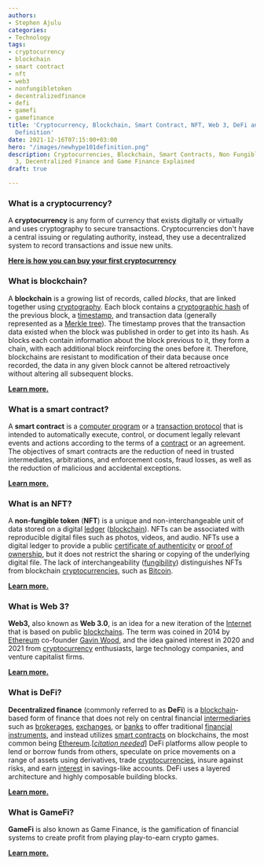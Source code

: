 ```yaml
---
authors:
- Stephen Ajulu
categories:
- Technology
tags:
- cryptocurrency
- blockchain
- smart contract
- nft
- web3
- nonfungibletoken
- decentralizedfinance
- defi
- gamefi
- gamefinance
title: 'Cryptocurrency, Blockchain, Smart Contract, NFT, Web 3, DeFi and GameFi 101:
  Definition'
date: 2021-12-16T07:15:00+03:00
hero: "/images/newhype101definition.png"
description: Cryptocurrencies, Blockchain, Smart Contracts, Non Fungible Tokens, Web
  3, Decentralized Finance and Game Finance Explained
draft: true

---
```

### What is a cryptocurrency?

A **cryptocurrency** is any form of currency that exists digitally or virtually and uses cryptography to secure transactions. Cryptocurrencies don't have a central issuing or regulating authority, instead, they use a decentralized system to record transactions and issue new units.

[**Here is how you can buy your first cryptocurrency**](https://stephenajulu.com/blog/how-to-buy-your-first-cryptocurrency/)

### What is blockchain?

A **blockchain** is a growing list of records, called _blocks_, that are linked together using [cryptography](https://en.wikipedia.org/wiki/Cryptography "Cryptography"). Each block contains a [cryptographic hash](https://en.wikipedia.org/wiki/Cryptographic_hash_function "Cryptographic hash function") of the previous block, a [timestamp](https://en.wikipedia.org/wiki/Trusted_timestamping "Trusted timestamping"), and transaction data (generally represented as a [Merkle tree](https://en.wikipedia.org/wiki/Merkle_tree "Merkle tree")). The timestamp proves that the transaction data existed when the block was published in order to get into its hash. As blocks each contain information about the block previous to it, they form a chain, with each additional block reinforcing the ones before it. Therefore, blockchains are resistant to modification of their data because once recorded, the data in any given block cannot be altered retroactively without altering all subsequent blocks.

[**Learn more.**](https://stephenajulu.com/blog/what-is-blockchain-how-does-it-work-blockchain-explained/)

### What is a smart contract?

A **smart contract** is a [computer program](https://en.wikipedia.org/wiki/Computer_program "Computer program") or a [transaction protocol](https://en.wikipedia.org/wiki/Transaction_Protocol_Data_Unit "Transaction Protocol Data Unit") that is intended to automatically execute, control, or document legally relevant events and actions according to the terms of a [contract](https://en.wikipedia.org/wiki/Contract "Contract") or an agreement. The objectives of smart contracts are the reduction of need in trusted intermediates, arbitrations, and enforcement costs, fraud losses, as well as the reduction of malicious and accidental exceptions.

[**Learn more.**](https://stephenajulu.com/blog/what-are-smart-contracts-smart-contracts-explained/)

### What is an NFT?

A **non-fungible token** (**NFT**) is a unique and non-interchangeable unit of data stored on a digital [ledger](https://en.wikipedia.org/wiki/Ledger "Ledger") ([blockchain](https://en.wikipedia.org/wiki/Blockchain "Blockchain")). NFTs can be associated with reproducible digital files such as photos, videos, and audio. NFTs use a digital ledger to provide a public [certificate of authenticity](https://en.wikipedia.org/wiki/Certificate_of_authenticity "Certificate of authenticity") or [proof of ownership](https://en.wikipedia.org/wiki/Title_(property) "Title (property)"), but it does not restrict the sharing or copying of the underlying digital file. The lack of interchangeability ([fungibility](https://en.wikipedia.org/wiki/Fungibility "Fungibility")) distinguishes NFTs from blockchain [cryptocurrencies](https://en.wikipedia.org/wiki/Cryptocurrencies "Cryptocurrencies"), such as [Bitcoin](https://en.wikipedia.org/wiki/Bitcoin "Bitcoin").

[**Learn more.**](https://stephenajulu.com/blog/what-are-nfts-non-fungible-tokens-explained/)

### What is Web 3?

**Web3,** also known as **Web 3.0**, is an idea for a new iteration of the [Internet](https://en.wikipedia.org/wiki/Internet "Internet") that is based on public [blockchains](https://en.wikipedia.org/wiki/Blockchain "Blockchain"). The term was coined in 2014 by [Ethereum](https://en.wikipedia.org/wiki/Ethereum "Ethereum") co-founder [Gavin Wood](https://en.wikipedia.org/wiki/Gavin_Wood "Gavin Wood"), and the idea gained interest in 2020 and 2021 from [cryptocurrency](https://en.wikipedia.org/wiki/Cryptocurrency "Cryptocurrency") enthusiasts, large technology companies, and venture capitalist firms.

[**Learn more.**](https://stephenajulu.com/blog/web-3.0-explained-part-1/)

### What is DeFi?

**Decentralized finance** (commonly referred to as **DeFi**) is a [blockchain](https://en.wikipedia.org/wiki/Blockchain "Blockchain")-based form of finance that does not rely on central financial [intermediaries](https://en.wikipedia.org/wiki/Intermediary "Intermediary") such as [brokerages](https://en.wikipedia.org/wiki/Brokerage "Brokerage"), [exchanges](https://en.wikipedia.org/wiki/Exchange_(organized_market) "Exchange (organized market)"), or [banks](https://en.wikipedia.org/wiki/Bank "Bank") to offer traditional [financial instruments](https://en.wikipedia.org/wiki/Financial_instrument "Financial instrument"), and instead utilizes [smart contracts](https://en.wikipedia.org/wiki/Smart_contract "Smart contract") on blockchains, the most common being [Ethereum](https://en.wikipedia.org/wiki/Ethereum "Ethereum").\[[_citation needed_](https://en.wikipedia.org/wiki/Wikipedia:Citation_needed "Wikipedia:Citation needed")\] DeFi platforms allow people to lend or borrow funds from others, speculate on price movements on a range of assets using derivatives, trade [cryptocurrencies](https://en.wikipedia.org/wiki/Cryptocurrencies "Cryptocurrencies"), insure against risks, and earn [interest](https://en.wikipedia.org/wiki/Interest "Interest") in savings-like accounts. DeFi uses a layered architecture and highly composable building blocks.

[**Learn more.**](https://stephenajulu.com/blog/decentralized-finance-defined/)

### What is GameFi?

**GameFi** is also known as Game Finance, is the gamification of financial systems to create profit from playing play-to-earn crypto games.

[**Learn more.**](https://stephenajulu.com/blog/gamers-assemble-play-games-to-earn-free-crypto/)